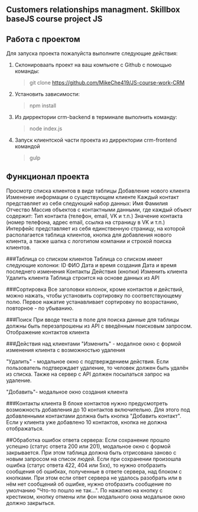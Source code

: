## Customers relationships  managment. Skillbox baseJS course project JS 

## Работа с проектом
Для запуска проекта пожалуйста выполните следующие действия:

1. Склонироваать проект на ваш компьюте с Github c помощью команды: 
    >git clone https://github.com/MikeChe419/JS-course-work-CRM

2. Установить зависимости:
    >npm install 

3. Из дирректории crm-backend  в терминале выполнить команду:
    > node index.js

4. Запуск клиентской части проекта из дирректории crm-frontend командой 
    >gulp

## Функционал проекта
Просмотр списка клиентов в виде таблицы
Добавление нового клиента
Изменение информации о существующем клиенте
Каждый контакт представляет из себя следующий набор данных:
Имя
Фамилия
Отчество
Массив объектов с контактными данными, где каждый объект содержит:
Тип контакта (телефон, email, VK и т.п.)
Значение контакта (номер телефона, адрес email, ссылка на страницу в VK и т.п.)
Интерфейс представляет из себя единственную страницу, на которой располагается таблица клиентов, кнопка для добавления нового клиента, а также шапка с логотипом компании и строкой поиска клиентов.


###Таблица со списком клиентов
Таблица со списком  имеет следующие колонки:
ID
ФИО
Дата и время создания
Дата и время последнего изменения
Контакты
Действия (кнопки)
Изменить клиента
Удалить клиента
Таблица  строится на основе данных из API

###Coртировка
Все заголовки колонок, кроме контактов и действий, можно нажать, чтобы установить сортировку по соответствующему полю. Первое нажатие устанавливает сортировку по возрастанию, повторное - по убыванию.

###Поиск
При вводе текста в поле для поиска данные для таблицы должны быть перезапрошены из API с введённым поисковым запросом. 
Отображение контактов клиента

###Действия над клиентами
"Изменить" - модалное окно с формой изменения клиента с возможностью удаления

"Удалить" - модальное окно с подтверждением действия. Если пользователь подтверждает удаление, то человек должен быть удалён из списка. Также на сервер с API должен посылаться запрос на удаление.

"Добавить"- модальное окно создания клиента

###Контакты клиента
В блоке контактов нужно предусмотреть возможность добавления до 10 контактов включительно. Для этого под добавленными контактами должна быть кнопка "Добавить контакт". Если у клиента уже добавлено 10 контактов, кнопка не должна отображаться.


##Обработка ошибок ответа сервера:
Если сохранение прошло успешно (статус ответа 200 или 201), модальное окно с формой закрывается. При этом таблица должна быть отрисована заново с новым запросом на список людей.
Если при сохранении произошла ошибка (статус ответа 422, 404 или 5xx), то нужно отобразить сообщения об ошибках, полученные в ответе сервера, над блоком с кнопками. При этом если ответ сервера не удалось разобрать или в нём нет сообщений об ошибке, нужно отобразить сообщение по умолчанию "Что-то пошло не так...".
По нажатию на кнопку с крестиком, кнопку отмены или фон модального окна модальное окно должно закрыться.